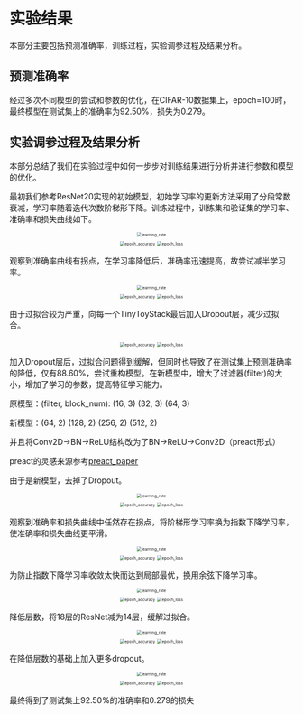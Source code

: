 # 实验结果

本部分主要包括预测准确率，训练过程，实验调参过程及结果分析。

## 预测准确率

经过多次不同模型的尝试和参数的优化，在CIFAR-10数据集上，epoch=100时，最终模型在测试集上的准确率为92.50%，损失为0.279。

## 实验调参过程及结果分析

本部分总结了我们在实验过程中如何一步步对训练结果进行分析并进行参数和模型的优化。

最初我们参考ResNet20实现的初始模型，初始学习率的更新方法采用了分段常数衰减，学习率随着迭代次数阶梯形下降。训练过程中，训练集和验证集的学习率、准确率和损失曲线如下。

<div align="center">
    <img src="D:\Schoolwork\2021_autumn\Machine Learning\ToyNet\code\toynet\doc\graph\1_init\learning_rate.png" alt="learning_rate" style="zoom:50%;" />
</div>
<div align="center">
    <img src="D:\Schoolwork\2021_autumn\Machine Learning\ToyNet\code\toynet\doc\graph\1_init\epoch_accuracy.png" alt="epoch_accuracy" style="zoom:50%;" />
    <img src="D:\Schoolwork\2021_autumn\Machine Learning\ToyNet\code\toynet\doc\graph\1_init\epoch_loss.png" alt="epoch_loss" style="zoom:50%;" />
</div>

观察到准确率曲线有拐点，在学习率降低后，准确率迅速提高，故尝试减半学习率。

<div align="center">
    <img src="D:\Schoolwork\2021_autumn\Machine Learning\ToyNet\code\toynet\doc\graph\2_half_lr\learning_rate.png" alt="learning_rate" style="zoom:50%;" />
</div>
<div align="center">
    <img src="D:\Schoolwork\2021_autumn\Machine Learning\ToyNet\code\toynet\doc\graph\2_half_lr\epoch_accuracy.png" alt="epoch_accuracy" style="zoom:50%;" />
    <img src="D:\Schoolwork\2021_autumn\Machine Learning\ToyNet\code\toynet\doc\graph\2_half_lr\epoch_loss.png" alt="epoch_loss" style="zoom:50%;" />
</div>

由于过拟合较为严重，向每一个TinyToyStack最后加入Dropout层，减少过拟合。

<div align="center">
    <img src="D:\Schoolwork\2021_autumn\Machine Learning\ToyNet\code\toynet\doc\graph\3_add_dropout\epoch_accuracy.png" alt="epoch_accuracy" style="zoom:50%;" />
    <img src="D:\Schoolwork\2021_autumn\Machine Learning\ToyNet\code\toynet\doc\graph\3_add_dropout\epoch_loss.png" alt="epoch_loss" style="zoom:50%;" />
</div>

加入Dropout层后，过拟合问题得到缓解，但同时也导致了在测试集上预测准确率的降低，仅有88.60%，尝试重构模型。在新模型中，增大了过滤器(filter)的大小，增加了学习的参数，提高特征学习能力。

原模型：(filter, block_num): (16, 3) (32, 3) (64, 3)

新模型：(64, 2) (128, 2) (256, 2) (512, 2)

并且将Conv2D->BN->ReLU结构改为了BN->ReLU->Conv2D（preact形式）

preact的灵感来源参考[preact_paper](https://arxiv.org/abs/1603.05027)

由于是新模型，去掉了Dropout。

<div align="center">
    <img src="D:\Schoolwork\2021_autumn\Machine Learning\ToyNet\code\toynet\doc\graph\4_preact\learning_rate.png" alt="learning_rate" style="zoom:50%;" />
</div>
<div align="center">
    <img src="D:\Schoolwork\2021_autumn\Machine Learning\ToyNet\code\toynet\doc\graph\4_preact\epoch_accuracy.png" alt="epoch_accuracy" style="zoom:50%;" />
    <img src="D:\Schoolwork\2021_autumn\Machine Learning\ToyNet\code\toynet\doc\graph\4_preact\epoch_loss.png" alt="epoch_loss" style="zoom:50%;" />
</div>

观察到准确率和损失曲线中任然存在拐点，将阶梯形学习率换为指数下降学习率，使准确率和损失曲线更平滑。

<div align="center">
    <img src="D:\Schoolwork\2021_autumn\Machine Learning\ToyNet\code\toynet\doc\graph\5_e_lr\learning_rate.png" alt="learning_rate" style="zoom:50%;" />
</div>
<div align="center">
    <img src="D:\Schoolwork\2021_autumn\Machine Learning\ToyNet\code\toynet\doc\graph\5_e_lr\epoch_accuracy.png" alt="epoch_accuracy" style="zoom:50%;" />
    <img src="D:\Schoolwork\2021_autumn\Machine Learning\ToyNet\code\toynet\doc\graph\5_e_lr\epoch_loss.png" alt="epoch_loss" style="zoom:50%;" />
</div>

为防止指数下降学习率收敛太快而达到局部最优，换用余弦下降学习率。

<div align="center">
    <img src="D:\Schoolwork\2021_autumn\Machine Learning\ToyNet\code\toynet\doc\graph\6_cos_lr\learning_rate.png" alt="learning_rate" style="zoom:50%;" />
</div>
<div align="center">
    <img src="D:\Schoolwork\2021_autumn\Machine Learning\ToyNet\code\toynet\doc\graph\6_cos_lr\epoch_accuracy.png" alt="epoch_accuracy" style="zoom:50%;" />
    <img src="D:\Schoolwork\2021_autumn\Machine Learning\ToyNet\code\toynet\doc\graph\6_cos_lr\epoch_loss.png" alt="epoch_loss" style="zoom:50%;" />
</div>

降低层数，将18层的ResNet减为14层，缓解过拟合。

<div align="center">
    <img src="D:\Schoolwork\2021_autumn\Machine Learning\ToyNet\code\toynet\doc\graph\7_cos_less_layers\learning_rate.png" alt="learning_rate" style="zoom:50%;" />
</div>
<div align="center">
    <img src="D:\Schoolwork\2021_autumn\Machine Learning\ToyNet\code\toynet\doc\graph\7_cos_less_layers\epoch_accuracy.png" alt="epoch_accuracy" style="zoom:50%;" />
    <img src="D:\Schoolwork\2021_autumn\Machine Learning\ToyNet\code\toynet\doc\graph\7_cos_less_layers\epoch_loss.png" alt="epoch_loss" style="zoom:50%;" />
</div>

在降低层数的基础上加入更多dropout。

<div align="center">
    <img src="D:\Schoolwork\2021_autumn\Machine Learning\ToyNet\code\toynet\doc\graph\8_cos_dropout\learning_rate.png" alt="learning_rate" style="zoom:50%;" />
</div>
<div align="center">
    <img src="D:\Schoolwork\2021_autumn\Machine Learning\ToyNet\code\toynet\doc\graph\8_cos_dropout\epoch_accuracy.png" alt="epoch_accuracy" style="zoom:50%;" />
    <img src="D:\Schoolwork\2021_autumn\Machine Learning\ToyNet\code\toynet\doc\graph\8_cos_dropout\epoch_loss.png" alt="epoch_loss" style="zoom:50%;" />
</div>

最终得到了测试集上92.50%的准确率和0.279的损失

